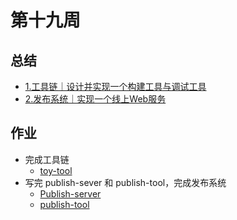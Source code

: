 # 第十九周

## 总结

- [1.工具链｜设计并实现一个构建工具与调试工具](./1.工具链｜设计并实现一个构建工具与调试工具.md)
- [2.发布系统｜实现一个线上Web服务](./2.发布系统｜实现一个线上Web服务.md)

## 作业

- 完成工具链
  - [toy-tool](./toy-tool)
- 写完 publish-sever 和 publish-tool，完成发布系统
  - [Publish-server](./publish-server-http)
  - [publish-tool](./publish-tool)

